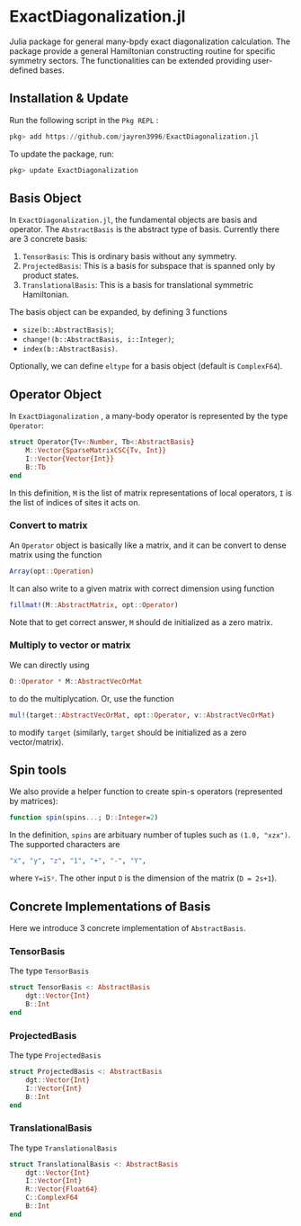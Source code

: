 # ExactDiagonalization.jl

 Julia package for general many-bpdy exact diagonalization calculation. The package provide a general Hamiltonian constructing routine for specific symmetry sectors. The functionalities can be extended providing user-defined bases.

## Installation & Update

Run the following script in the ```Pkg REPL``` :

```julia
pkg> add https://github.com/jayren3996/ExactDiagonalization.jl
```

To update the package, run:

```julia
pkg> update ExactDiagonalization
```

## Basis Object

In `ExactDiagonalization.jl`, the fundamental objects are basis and operator. The `AbstractBasis` is the abstract type of basis. Currently there are 3 concrete basis:

1. `TensorBasis`: This is ordinary basis without any symmetry.
2. `ProjectedBasis`: This is a basis for subspace that is spanned only by product states.
3. `TranslationalBasis`: This is a basis for translational symmetric Hamiltonian.

The basis object can be expanded, by defining 3 functions 

- `size(b::AbstractBasis)`;
- `change!(b::AbstractBasis, i::Integer)`;
- `index(b::AbstractBasis)`.

Optionally, we can define `eltype` for a basis object (default is `ComplexF64`).

## Operator Object

In `ExactDiagonalization` , a many-body operator is represented by the type `Operator`:

```julia
struct Operator{Tv<:Number, Tb<:AbstractBasis}
    M::Vector{SparseMatrixCSC{Tv, Int}}
    I::Vector{Vector{Int}}
    B::Tb
end
```

In this definition, `M` is the list of matrix representations of local operators, `I` is the list of indices of sites it acts on.

### Convert to matrix

An `Operator` object is basically like a matrix, and it can be convert to dense matrix using the function

```julia
Array(opt::Operation)
```

It can also write to a given matrix with correct dimension using function

```julia
fillmat!(M::AbstractMatrix, opt::Operator)
```

Note that to get correct answer, `M` should de initialized as a zero matrix.

### Multiply to vector or matrix

We can directly using

```julia
O::Operator * M::AbstractVecOrMat
```

to do the multiplycation. Or, use the function

```julia
mul!(target::AbstractVecOrMat, opt::Operator, v::AbstractVecOrMat)
```

to modify `target` (similarly, `target` should be initialized as a zero vector/matrix).

## Spin tools

We also provide a helper function to create spin-s operators (represented by matrices):

```julia
function spin(spins...; D::Integer=2)
```

In the definition, `spins` are arbituary number of tuples such as `(1.0, "xzx")`. The supported characters are

```julia
"x", "y", "z", "1", "+", "-", "Y",
```

where `Y=iSʸ`. The other input `D` is the dimension of the matrix (`D = 2s+1`).

## Concrete Implementations of Basis

Here we introduce 3 concrete implementation of `AbstractBasis`.

### TensorBasis

The type `TensorBasis`

```julia
struct TensorBasis <: AbstractBasis
    dgt::Vector{Int}
    B::Int
end
```

### ProjectedBasis

The type `ProjectedBasis`

```julia
struct ProjectedBasis <: AbstractBasis
    dgt::Vector{Int}
    I::Vector{Int}
    B::Int
end
```

### TranslationalBasis

The type `TranslationalBasis`

```julia
struct TranslationalBasis <: AbstractBasis
    dgt::Vector{Int}
    I::Vector{Int}
    R::Vector{Float64}
    C::ComplexF64
    B::Int
end
```



